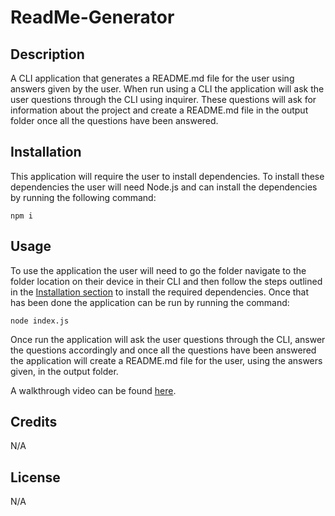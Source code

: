 # ReadMe-Generator

## Description

A CLI application that generates a README.md file for the user using answers given by the user. When run using a CLI the application will ask the user questions through the CLI using inquirer. These questions will ask for information about the project and create a README.md file in the output folder once all the questions have been answered.

## Installation

This application will require the user to install dependencies. To install these dependencies the user will need Node.js and can install the dependencies by running the following command:

```
npm i
```

## Usage

To use the application the user will need to go the folder navigate to the folder location on their device in their CLI and then follow the steps outlined in the [Installation section](#installation) to install the required dependencies. Once that has been done the application can be run by running the command:
```
node index.js
```
Once run the application will ask the user questions through the CLI, answer the questions accordingly and once all the questions have been answered the application will create a README.md file for the user, using the answers given, in the output folder.

A walkthrough video can be found [here](./assets/videos/ReadMe%20Generator%20Walkthrough.mkv).

## Credits

N/A

## License

N/A
